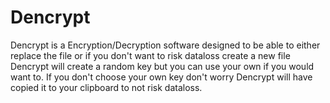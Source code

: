 # Dencrypt
Dencrypt is a Encryption/Decryption software designed to be able to either replace the file or if you don't want to risk dataloss create a new file
Dencrypt will create a random key but you can use your own if you would want to.
If you don't choose your own key don't worry Dencrypt will have copied it to your clipboard to not risk dataloss.
